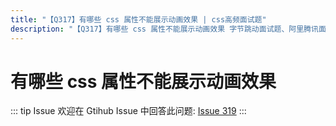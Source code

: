 ```yaml
---
title: "【Q317】有哪些 css 属性不能展示动画效果 | css高频面试题"
description: "【Q317】有哪些 css 属性不能展示动画效果 字节跳动面试题、阿里腾讯面试题、美团小米面试题。"
---
```


# 有哪些 css 属性不能展示动画效果

::: tip Issue
欢迎在 Gtihub Issue 中回答此问题: [Issue 319](https://github.com/shfshanyue/Daily-Question/issues/319)
:::
